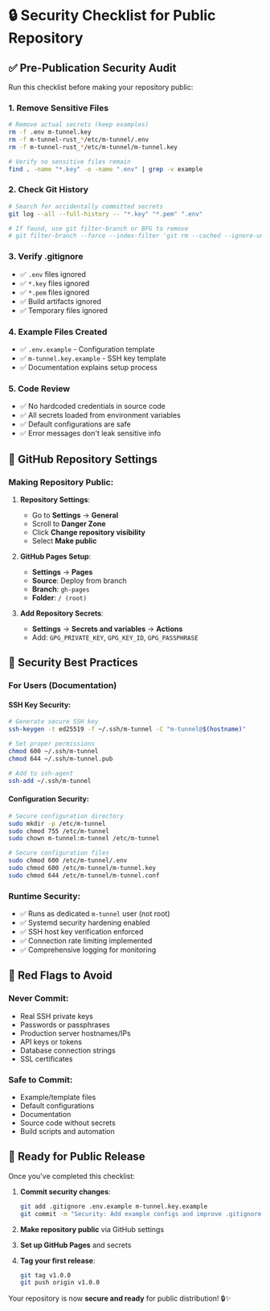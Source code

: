 # 🔒 Security Checklist for Public Repository

## ✅ **Pre-Publication Security Audit**

Run this checklist before making your repository public:

### **1. Remove Sensitive Files**
```bash
# Remove actual secrets (keep examples)
rm -f .env m-tunnel.key
rm -f m-tunnel-rust_*/etc/m-tunnel/.env
rm -f m-tunnel-rust_*/etc/m-tunnel/m-tunnel.key

# Verify no sensitive files remain
find . -name "*.key" -o -name ".env" | grep -v example
```

### **2. Check Git History**
```bash
# Search for accidentally committed secrets
git log --all --full-history -- "*.key" "*.pem" ".env"

# If found, use git filter-branch or BFG to remove
# git filter-branch --force --index-filter 'git rm --cached --ignore-unmatch .env' --prune-empty --tag-name-filter cat -- --all
```

### **3. Verify .gitignore**
- ✅ `.env` files ignored
- ✅ `*.key` files ignored  
- ✅ `*.pem` files ignored
- ✅ Build artifacts ignored
- ✅ Temporary files ignored

### **4. Example Files Created**
- ✅ `.env.example` - Configuration template
- ✅ `m-tunnel.key.example` - SSH key template
- ✅ Documentation explains setup process

### **5. Code Review**
- ✅ No hardcoded credentials in source code
- ✅ All secrets loaded from environment variables
- ✅ Default configurations are safe
- ✅ Error messages don't leak sensitive info

## 🎯 **GitHub Repository Settings**

### **Making Repository Public:**

1. **Repository Settings**:
   - Go to **Settings** → **General**
   - Scroll to **Danger Zone**
   - Click **Change repository visibility**
   - Select **Make public**

2. **GitHub Pages Setup**:
   - **Settings** → **Pages**
   - **Source**: Deploy from branch
   - **Branch**: `gh-pages`
   - **Folder**: `/ (root)`

3. **Add Repository Secrets**:
   - **Settings** → **Secrets and variables** → **Actions**
   - Add: `GPG_PRIVATE_KEY`, `GPG_KEY_ID`, `GPG_PASSPHRASE`

## 🔐 **Security Best Practices**

### **For Users (Documentation)**

#### **SSH Key Security:**
```bash
# Generate secure SSH key
ssh-keygen -t ed25519 -f ~/.ssh/m-tunnel -C "m-tunnel@$(hostname)"

# Set proper permissions
chmod 600 ~/.ssh/m-tunnel
chmod 644 ~/.ssh/m-tunnel.pub

# Add to ssh-agent
ssh-add ~/.ssh/m-tunnel
```

#### **Configuration Security:**
```bash
# Secure configuration directory
sudo mkdir -p /etc/m-tunnel
sudo chmod 755 /etc/m-tunnel
sudo chown m-tunnel:m-tunnel /etc/m-tunnel

# Secure configuration files  
sudo chmod 600 /etc/m-tunnel/.env
sudo chmod 600 /etc/m-tunnel/m-tunnel.key
sudo chmod 644 /etc/m-tunnel/m-tunnel.conf
```

### **Runtime Security:**
- ✅ Runs as dedicated `m-tunnel` user (not root)
- ✅ Systemd security hardening enabled
- ✅ SSH host key verification enforced
- ✅ Connection rate limiting implemented
- ✅ Comprehensive logging for monitoring

## 🚨 **Red Flags to Avoid**

### **Never Commit:**
- Real SSH private keys
- Passwords or passphrases
- Production server hostnames/IPs
- API keys or tokens
- Database connection strings
- SSL certificates

### **Safe to Commit:**
- Example/template files
- Default configurations
- Documentation
- Source code without secrets
- Build scripts and automation

## 🎉 **Ready for Public Release**

Once you've completed this checklist:

1. **Commit security changes**:
   ```bash
   git add .gitignore .env.example m-tunnel.key.example
   git commit -m "Security: Add example configs and improve .gitignore"
   ```

2. **Make repository public** via GitHub settings

3. **Set up GitHub Pages** and secrets

4. **Tag your first release**:
   ```bash
   git tag v1.0.0
   git push origin v1.0.0
   ```

Your repository is now **secure and ready** for public distribution! 🔒✨